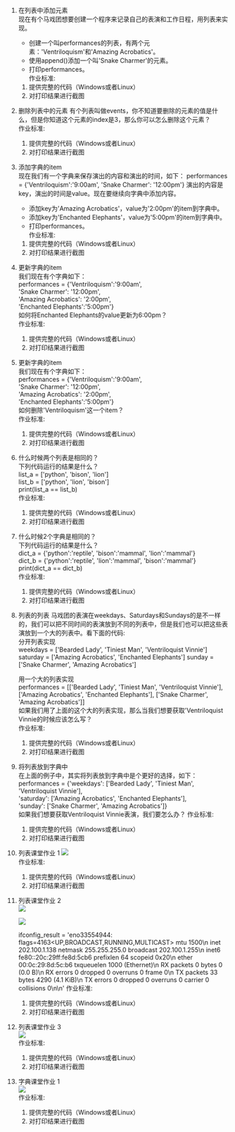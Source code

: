 1. 在列表中添加元素  
   现在有个马戏团想要创建一个程序来记录自己的表演和工作日程，用列表来实现。
   - 创建一个叫performances的列表，有两个元素：'Ventriloquism'和'Amazing Acrobatics'。
   - 使用append()添加一个叫'Snake Charmer'的元素。
   - 打印performances。  
   作业标准:
   1. 提供完整的代码（Windows或者Linux）
   2. 对打印结果进行截图
2. 删除列表中的元素
   有个列表叫做events，你不知道要删除的元素的值是什么，但是你知道这个元素的index是3，那么你可以怎么删除这个元素？  
   作业标准:
   1. 提供完整的代码（Windows或者Linux）
   2. 对打印结果进行截图
3. 添加字典的item  
   现在我们有一个字典来保存演出的内容和演出的时间，如下：
performances = {'Ventriloquism':'9:00am', 'Snake Charmer': '12:00pm'}
演出的内容是key，演出的时间是value。现在要继续向字典中添加内容。
   - 添加key为'Amazing Acrobatics'，value为'2:00pm'的item到字典中。
   - 添加key为'Enchanted Elephants'，value为'5:00pm'的item到字典中。
   - 打印performances。  
   作业标准:
   1. 提供完整的代码（Windows或者Linux）
   2. 对打印结果进行截图
4. 更新字典的item  
   我们现在有个字典如下：  
   performances = {'Ventriloquism':'9:00am',  
   'Snake Charmer': '12:00pm',  
   'Amazing Acrobatics': '2:00pm',  
   'Enchanted Elephants':'5:00pm'}  
   如何将Enchanted Elephants的value更新为6:00pm？  
   作业标准:
   1. 提供完整的代码（Windows或者Linux）
   2. 对打印结果进行截图

5. 更新字典的item  
   我们现在有个字典如下：  
   performances = {'Ventriloquism':'9:00am',  
   'Snake Charmer': '12:00pm',  
   'Amazing Acrobatics': '2:00pm',  
   'Enchanted Elephants':'5:00pm'}  
   如何删除'Ventriloquism'这一个item？  
   作业标准:
   1. 提供完整的代码（Windows或者Linux）
   2. 对打印结果进行截图
6. 什么时候两个列表是相同的？  
   下列代码运行的结果是什么？  
   list_a = ['python', 'bison', 'lion']  
   list_b = ['python', 'lion', 'bison']  
   print(list_a == list_b)  
   作业标准:
   1. 提供完整的代码（Windows或者Linux）
   2. 对打印结果进行截图
7. 什么时候2个字典是相同的？  
   下列代码运行的结果是什么？  
   dict_a = {'python':'reptile', 'bison':'mammal', 'lion':'mammal'}  
   dict_b = {'python':'reptile', 'lion':'mammal', 'bison':'mammal'}  
   print(dict_a == dict_b)  
   作业标准:
   1. 提供完整的代码（Windows或者Linux）
   2. 对打印结果进行截图
8. 列表的列表
   马戏团的表演在weekdays、Saturdays和Sundays的是不一样的，我们可以把不同时间的表演放到不同的列表中，但是我们也可以把这些表演放到一个大的列表中。看下面的代码:  
   分开列表实现  
   weekdays =
   ['Bearded Lady', 'Tiniest Man', 'Ventriloquist Vinnie'] saturday =
   ['Amazing Acrobatics', 'Enchanted Elephants'] sunday =
   ['Snake Charmer', 'Amazing Acrobatics']

   用一个大的列表实现  
   performances =
   [['Bearded Lady', 'Tiniest Man', 'Ventriloquist Vinnie'],
   ['Amazing Acrobatics', 'Enchanted Elephants'],
   ['Snake Charmer', 'Amazing Acrobatics']]  
   如果我们用了上面的这个大的列表实现，那么当我们想要获取'Ventriloquist
   Vinnie的时候应该怎么写？  
   作业标准:
   1. 提供完整的代码（Windows或者Linux）
   2. 对打印结果进行截图

9. 将列表放到字典中  
   在上面的例子中，其实将列表放到字典中是个更好的选择，如下：  
   performances = {'weekdays':
   ['Bearded Lady', 'Tiniest Man', 'Ventriloquist Vinnie'],  
   'saturday': ['Amazing Acrobatics', 'Enchanted Elephants'],  
   'sunday': ['Snake Charmer', 'Amazing Acrobatics']}  
   如果我们想要获取Ventriloquist Vinnie表演，我们要怎么办？
   作业标准:
   1. 提供完整的代码（Windows或者Linux）
   2. 对打印结果进行截图

10. 列表课堂作业 1
    ![](https://gitee.com/qytang/Python_Basic/raw/master/image/Charpter5/5.1.png)  
    作业标准:
    1. 提供完整的代码（Windows或者Linux）
    2. 对打印结果进行截图

11. 列表课堂作业 2  
    ![](https://gitee.com/qytang/Python_Basic/raw/master/image/Charpter5/5.2.png)

    ![](https://gitee.com/qytang/Python_Basic/raw/master/image/Charpter5/5.3.png)

    ifconfig_result = 'eno33554944:
    flags=4163<UP,BROADCAST,RUNNING,MULTICAST> mtu 1500\n inet
    202.100.1.138 netmask 255.255.255.0 broadcast 202.100.1.255\n inet6
    fe80::20c:29ff:fe8d:5cb6 prefixlen 64 scopeid 0x20<link>\n ether
    00:0c:29:8d:5c:b6 txqueuelen 1000 (Ethernet)\n RX packets 0 bytes 0
    (0.0 B)\n RX errors 0 dropped 0 overruns 0 frame 0\n TX packets 33
    bytes 4290 (4.1 KiB)\n TX errors 0 dropped 0 overruns 0 carrier 0
    collisions 0\n\n'
    作业标准:

    1. 提供完整的代码（Windows或者Linux）
    2. 对打印结果进行截图

12. 列表课堂作业 3  
    ![](https://gitee.com/qytang/Python_Basic/raw/master/image/Charpter5/5.4.png)  
    作业标准:

    1. 提供完整的代码（Windows或者Linux）
    2. 对打印结果进行截图

13. 字典课堂作业 1  
    ![](https://gitee.com/qytang/Python_Basic/raw/master/image/Charpter5/5.5.png)  
    作业标准:

    1. 提供完整的代码（Windows或者Linux）
    2. 对打印结果进行截图
